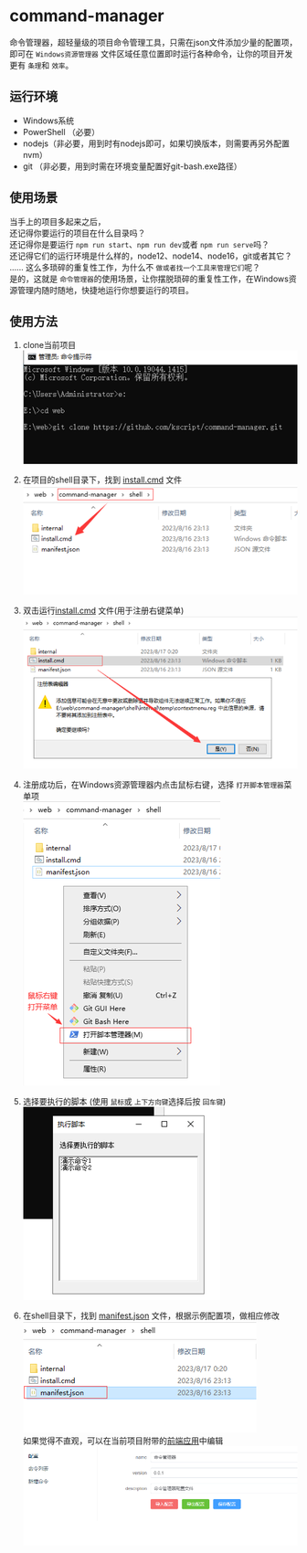 # command-manager

命令管理器，超轻量级的项目命令管理工具，只需在json文件添加少量的配置项，即可在 `Windows资源管理器` 文件区域任意位置即时运行各种命令，让你的项目开发更有 `条理`和 `效率`。

## 运行环境

- Windows系统
- PowerShell （必要）
- nodejs（非必要，用到时有nodejs即可，如果切换版本，则需要再另外配置nvm）
- git （非必要，用到时需在环境变量配置好git-bash.exe路径）

## 使用场景

当手上的项目多起来之后，  
还记得你要运行的项目在什么目录吗？  
还记得你是要运行 `npm run start`、`npm run dev`或者 `npm run serve`吗？  
还记得它们的运行环境是什么样的，node12、node14、node16，git或者其它？  
......
这么多琐碎的重复性工作，为什么不 `做或者找一个工具来管理它们`呢？  
是的，这就是 `命令管理器`的使用场景，让你摆脱琐碎的重复性工作，在Windows资源管理内随时随地，快捷地运行你想要运行的项目。  

## 使用方法

1. clone当前项目  
  ![clone当前项目](./picture/1.png)  

2. 在项目的shell目录下，找到 [install.cmd](./shell/install.cmd) 文件  
  ![找到install.md文件](./picture/2.png)  

3. 双击运行[install.cmd](./shell/install.cmd) 文件(用于注册右键菜单)  
  ![双击install.md文件，注册右键菜单](./picture/3.png)  

4. 注册成功后，在Windows资源管理器内点击鼠标右键，选择 `打开脚本管理器`菜单项  
  ![右键菜单](./picture/4.png)  
5. 选择要执行的脚本 (使用 `鼠标`或 `上下方向键`选择后按 `回车键`)  
  ![选择要执行的脚本](./picture/5.png)  
6. 在shell目录下，找到 [manifest.json](./shell/manifest.json) 文件，根据示例配置项，做相应修改  
  ![修改配置](./picture/6.png)  
  如果觉得不直观，可以在当前项目附带的[前端应用](https://kscript.github.io/command-manager/manager)中编辑  
  ![在当前项目附带的前端应用中编辑配置](./picture/7.png)  
